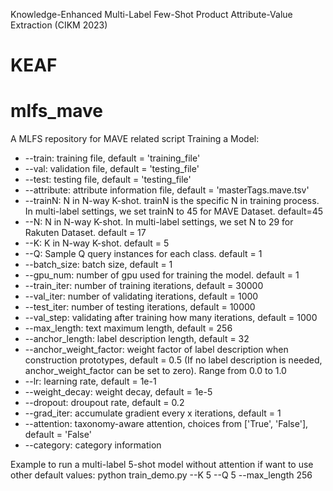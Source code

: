 Knowledge-Enhanced Multi-Label Few-Shot Product Attribute-Value Extraction (CIKM 2023)



# KEAF
# mlfs_mave
A MLFS repository for MAVE related script
Training a Model:

- --train: training file, default = 'training_file'
- --val: validation file, default = 'testing_file'
- --test: testing file, default = 'testing_file'
- --attribute: attribute information file, default = 'masterTags.mave.tsv'
- --trainN: N in N-way K-shot. trainN is the specific N in training process. In multi-label settings, we set trainN to 45 for MAVE Dataset. default=45
- --N: N in N-way K-shot. In multi-label settings, we set N to 29 for Rakuten Dataset. default = 17
- --K: K in N-way K-shot. default = 5
- --Q: Sample Q query instances for each class. default = 1
- --batch_size: batch size, default = 1
- --gpu_num: number of gpu used for training the model. default = 1
- --train_iter: number of training iterations, default = 30000
- --val_iter: number of validating iterations, default = 1000
- --test_iter: number of testing iterations, default = 10000
- --val_step: validating after training how many iterations, default = 1000
- --max_length: text maximum length, default = 256
- --anchor_length: label description length, default = 32
- --anchor_weight_factor: weight factor of label description when construction prototypes, default = 0.5 (If no label description is needed, anchor_weight_factor can be set to zero). Range from 0.0 to 1.0
- --lr: learning rate, default = 1e-1
- --weight_decay: weight decay, default = 1e-5
- --dropout: droupout rate, default = 0.2
- --grad_iter: accumulate gradient every x iterations, default = 1
- --attention: taxonomy-aware attention, choices from ['True', 'False'], default = 'False'
- --category: category information

Example to run a multi-label 5-shot model without attention if want to use other default values: python train_demo.py --K 5 --Q 5 --max_length 256
